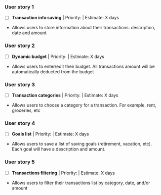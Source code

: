 ### User story 1
- [ ] **Transaction info saving** | Priority:  | Estimate: X days
- Allows users to store information about their transactions: description, date and amount

### User story 2
- [ ] **Dynamic budget** | Priority:  | Estimate: X days
- Allows users to enter/edit their budget. All transactions amount will be automatically deducted from the budget

### User story 3
- [ ] **Transaction categories** | Priority:  | Estimate: X days
- Allows users to choose a category for a transaction. For example, rent, groceries, etc

### User story 4
- [ ] **Goals list** | Priority:  | Estimate: X days
- Allows users to save a list of saving goals (retirement, vacation, etc). Each goal will have a description and amount.

### User story 5
- [ ] **Transactions filtering** | Priority:  | Estimate: X days 
- Allows users to filter their transactions list by category, date, and/or amount
